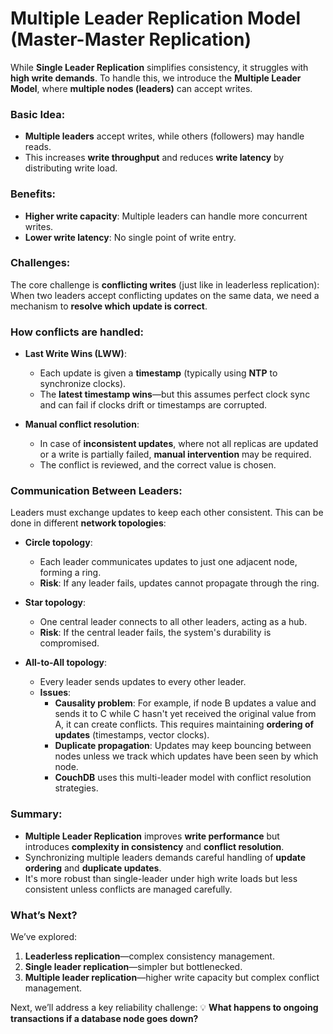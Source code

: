 # Multiple Leader Replication Model (Master-Master Replication)
While **Single Leader Replication** simplifies consistency, it struggles with **high write demands**. To handle this, we introduce the **Multiple Leader Model**, where **multiple nodes (leaders)** can accept writes.

### Basic Idea:
* **Multiple leaders** accept writes, while others (followers) may handle reads.
* This increases **write throughput** and reduces **write latency** by distributing write load.

### Benefits:
- **Higher write capacity**: Multiple leaders can handle more concurrent writes.
- **Lower write latency**: No single point of write entry.

### Challenges:
The core challenge is **conflicting writes** (just like in leaderless replication): When two leaders accept conflicting updates on the same data, we need a mechanism to **resolve which update is correct**.

### How conflicts are handled:
- **Last Write Wins (LWW)**:
  * Each update is given a **timestamp** (typically using **NTP** to synchronize clocks).
  * The **latest timestamp wins**—but this assumes perfect clock sync and can fail if clocks drift or timestamps are corrupted.

- **Manual conflict resolution**:
  * In case of **inconsistent updates**, where not all replicas are updated or a write is partially failed, **manual intervention** may be required.
  * The conflict is reviewed, and the correct value is chosen.

### Communication Between Leaders:
Leaders must exchange updates to keep each other consistent. This can be done in different **network topologies**:

- **Circle topology**:
  * Each leader communicates updates to just one adjacent node, forming a ring.
  * **Risk**: If any leader fails, updates cannot propagate through the ring.

- **Star topology**:
  * One central leader connects to all other leaders, acting as a hub.
  * **Risk**: If the central leader fails, the system's durability is compromised.

- **All-to-All topology**:
  * Every leader sends updates to every other leader.
  * **Issues**:
      * **Causality problem**: For example, if node B updates a value and sends it to C while C hasn't yet received the original value from A, it can create conflicts. This requires maintaining **ordering of updates** (timestamps, vector clocks).
      * **Duplicate propagation**: Updates may keep bouncing between nodes unless we track which updates have been seen by which node.
      * **CouchDB** uses this multi-leader model with conflict resolution strategies.

### Summary:
* **Multiple Leader Replication** improves **write performance** but introduces **complexity in consistency** and **conflict resolution**.
* Synchronizing multiple leaders demands careful handling of **update ordering** and **duplicate updates**.
* It's more robust than single-leader under high write loads but less consistent unless conflicts are managed carefully.

### What’s Next?
We’ve explored:
1. **Leaderless replication**—complex consistency management.
2. **Single leader replication**—simpler but bottlenecked.
3. **Multiple leader replication**—higher write capacity but complex conflict management.

Next, we’ll address a key reliability challenge:
💡 **What happens to ongoing transactions if a database node goes down?**
